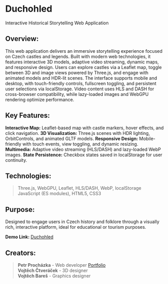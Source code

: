 # Duchohled
Interactive Historical Storytelling Web Application

## Overview: 
This web application delivers an immersive storytelling experience focused on Czech castles and legends. Built with modern web technologies, it features interactive 3D models, adaptive video streaming, dynamic maps, and responsive design. Users can explore castles via a Leaflet map, toggle between 3D and image views powered by Three.js, and engage with animated models and HDR-lit scenes. The interface supports mobile and desktop, with touch-friendly controls, fullscreen toggling, and persistent user selections via localStorage. Video content uses HLS and DASH for cross-browser compatibility, while lazy-loaded images and WebGPU rendering optimize performance.

## Key Features:
**Interactive Map:** Leaflet-based map with castle markers, hover effects, and click navigation.
**3D Visualization:** Three.js scenes with HDR lighting, OrbitControls, and animated GLTF models.
**Responsive Design:** Mobile-friendly with touch events, view toggling, and dynamic resizing.
**Multimedia:** Adaptive video streaming (HLS/DASH) and lazy-loaded WebP images.
**State Persistence:** Checkbox states saved in localStorage for user continuity.

## Technologies:
> Three.js, WebGPU, Leaflet, HLS/DASH, WebP, localStorage\
> JavaScript (ES modules), HTML5, CSS3

## Purpose: 
Designed to engage users in Czech history and folklore through a visually rich, interactive platform, ideal for educational or tourism purposes.

**Demo Link:** [Duchohled](https://prochazkap.soskolin.eu/duchohled)

## Creators:
> **Petr Procházka** - Web developer [Portfolio](https://prochazkap.soskolin.eu)\
> **Vojtěch Čtveráček** - 3D designer\
> **Vojtěch Bareš** - Graphics designer
